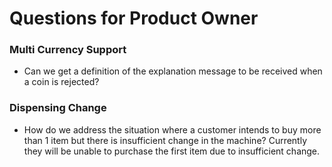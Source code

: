 # Questions for Product Owner

### Multi Currency Support
* Can we get a definition of the explanation message to be received when a coin is rejected?

### Dispensing Change
* How do we address the situation where a customer intends to buy more than 1 item but there is insufficient change in the machine? Currently they will be unable to purchase the first item due to insufficient change.
